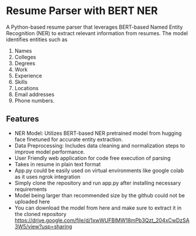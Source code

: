 # Resume Parser with BERT NER
 A Python-based resume parser that leverages BERT-based Named Entity Recognition (NER) to extract relevant information from resumes. The model identifies entities such as 
 1. Names
 2. Colleges
 3. Degrees
 4. Work
 5. Experience
 6. Skills
 7. Locations
 8. Email addresses
 9. Phone numbers.

## Features
* NER Model: Utilizes BERT-based NER  pretrained model from hugging face  finetuned for accurate entity extraction.
* Data Preprocessing: Includes data cleaning and normalization steps to improve model performance.
* User Friendly web application for code free execution of parsing 
* Takes in resume in plain text format 
* App.py could be easily used on virtual environments like google colab as it uses ngrok integration
* Simply clone the repository and run app.py after installing necessary requirements
* Model being larger than recommended size by the github could not be uploaded here
* You can download the model from here and make sure to extract it in the cloned repository https://drive.google.com/file/d/1xwWUFBlMW18mPb3Qzt_204xCwDzSA3W5/view?usp=sharing
